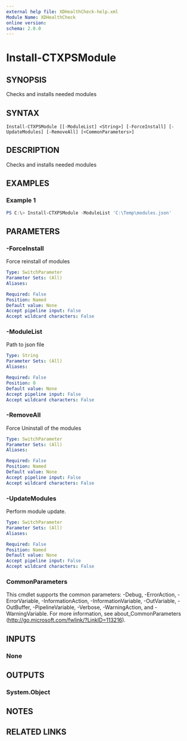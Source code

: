 ```yaml
---
external help file: XDHealthCheck-help.xml
Module Name: XDHealthCheck
online version:
schema: 2.0.0
---
```


# Install-CTXPSModule

## SYNOPSIS
Checks and installs needed modules

## SYNTAX

```
Install-CTXPSModule [[-ModuleList] <String>] [-ForceInstall] [-UpdateModules] [-RemoveAll] [<CommonParameters>]
```

## DESCRIPTION
Checks and installs needed modules

## EXAMPLES

### Example 1
```powershell
PS C:\> Install-CTXPSModule -ModuleList 'C:\Temp\modules.json'
```

## PARAMETERS

### -ForceInstall
Force reinstall of modules

```yaml
Type: SwitchParameter
Parameter Sets: (All)
Aliases:

Required: False
Position: Named
Default value: None
Accept pipeline input: False
Accept wildcard characters: False
```

### -ModuleList
Path to json file

```yaml
Type: String
Parameter Sets: (All)
Aliases:

Required: False
Position: 0
Default value: None
Accept pipeline input: False
Accept wildcard characters: False
```

### -RemoveAll
Force Uninstall of the modules

```yaml
Type: SwitchParameter
Parameter Sets: (All)
Aliases:

Required: False
Position: Named
Default value: None
Accept pipeline input: False
Accept wildcard characters: False
```

### -UpdateModules
Perform module update.

```yaml
Type: SwitchParameter
Parameter Sets: (All)
Aliases:

Required: False
Position: Named
Default value: None
Accept pipeline input: False
Accept wildcard characters: False
```

### CommonParameters
This cmdlet supports the common parameters: -Debug, -ErrorAction, -ErrorVariable, -InformationAction, -InformationVariable, -OutVariable, -OutBuffer, -PipelineVariable, -Verbose, -WarningAction, and -WarningVariable. For more information, see about_CommonParameters (http://go.microsoft.com/fwlink/?LinkID=113216).

## INPUTS

### None

## OUTPUTS

### System.Object
## NOTES

## RELATED LINKS
